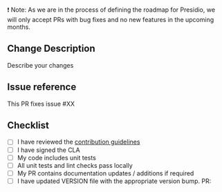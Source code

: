 :exclamation: Note: As we are in the process of defining the roadmap for Presidio, we will only accept PRs with bug fixes and no new features in the upcoming months.

## Change Description
Describe your changes

## Issue reference
This PR fixes issue #XX

## Checklist
- [ ] I have reviewed the [contribution guidelines](../../CONTRIBUTING.md)
- [ ] I have signed the CLA
- [ ] My code includes unit tests
- [ ] All unit tests and lint checks pass locally
- [ ] My PR contains documentation updates / additions if required
- [ ] I have updated VERSION file with the appropriate version bump.
PR: 
